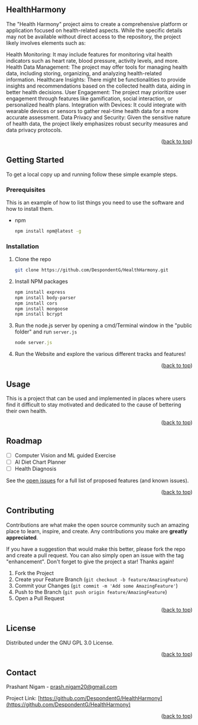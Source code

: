 
<!-- ABOUT THE PROJECT -->
## HealthHarmony
The "Health Harmony" project aims to create a comprehensive platform or application focused on health-related aspects. While the specific details may not be available without direct access to the repository, the project likely involves elements such as:

Health Monitoring: It may include features for monitoring vital health indicators such as heart rate, blood pressure, activity levels, and more.
Health Data Management: The project may offer tools for managing health data, including storing, organizing, and analyzing health-related information.
Healthcare Insights: There might be functionalities to provide insights and recommendations based on the collected health data, aiding in better health decisions.
User Engagement: The project may prioritize user engagement through features like gamification, social interaction, or personalized health plans.
Integration with Devices: It could integrate with wearable devices or sensors to gather real-time health data for a more accurate assessment.
Data Privacy and Security: Given the sensitive nature of health data, the project likely emphasizes robust security measures and data privacy protocols.

<p align="right">(<a href="#readme-top">back to top</a>)</p>



<!-- GETTING STARTED -->
## Getting Started
To get a local copy up and running follow these simple example steps.

### Prerequisites

This is an example of how to list things you need to use the software and how to install them.
* npm
  ```sh
  npm install npm@latest -g
  ```

### Installation

1. Clone the repo
   ```sh
   git clone https://github.com/DespondentG/HealthHarmony.git
   ```
2. Install NPM packages
   ```sh
   npm install express
   npm install body-parser
   npm install cors
   npm install mongoose
   npm install bcrypt
   ```
3. Run the node.js server by opening a cmd/Terminal window in the "public folder" and run `server.js`
   ```js
   node server.js
   ```
4. Run the Website and explore the various different tracks and features!


<p align="right">(<a href="#readme-top">back to top</a>)</p>



<!-- USAGE EXAMPLES -->
## Usage

This is a project that can be used and implemented in places where users find it difficult to stay motivated and dedicated to the cause of bettering their own health.

<p align="right">(<a href="#readme-top">back to top</a>)</p>



<!-- ROADMAP -->
## Roadmap

- [ ] Computer Vision and ML guided Exercise
- [ ] AI Diet Chart Planner
- [ ] Health Diagnosis

See the [open issues](https://github.com/DespondentG/HealthHarmony/issues) for a full list of proposed features (and known issues).

<p align="right">(<a href="#readme-top">back to top</a>)</p>



<!-- CONTRIBUTING -->
## Contributing

Contributions are what make the open source community such an amazing place to learn, inspire, and create. Any contributions you make are **greatly appreciated**.

If you have a suggestion that would make this better, please fork the repo and create a pull request. You can also simply open an issue with the tag "enhancement".
Don't forget to give the project a star! Thanks again!

1. Fork the Project
2. Create your Feature Branch (`git checkout -b feature/AmazingFeature`)
3. Commit your Changes (`git commit -m 'Add some AmazingFeature'`)
4. Push to the Branch (`git push origin feature/AmazingFeature`)
5. Open a Pull Request

<p align="right">(<a href="#readme-top">back to top</a>)</p>



<!-- LICENSE -->
## License

Distributed under the GNU GPL 3.0 License.

<p align="right">(<a href="#readme-top">back to top</a>)</p>



<!-- CONTACT -->
## Contact

Prashant Nigam - prash.nigam20@gmail.com

Project Link: [https://github.com/DespondentG/HealthHarmony](https://github.com/DespondentG/HealthHarmony)


<p align="right">(<a href="#readme-top">back to top</a>)</p>



<!-- MARKDOWN LINKS & IMAGES -->
<!-- https://www.markdownguide.org/basic-syntax/#reference-style-links -->
[contributors-shield]: https://img.shields.io/github/contributors/DespondentG/HealthHarmony.svg?style=for-the-badge
[contributors-url]: https://github.com/DespondentG/HealthHarmony/graphs/contributors
[forks-shield]: https://img.shields.io/github/forks/DespondentG/HealthHarmony.svg?style=for-the-badge
[forks-url]: https://github.com/DespondentG/HealthHarmony/network/members
[stars-shield]: https://img.shields.io/github/stars/DespondentG/HealthHarmony.svg?style=for-the-badge
[stars-url]: https://github.com/DespondentG/HealthHarmony/stargazers
[issues-shield]: https://img.shields.io/github/issues/DespondentG/HealthHarmony.svg?style=for-the-badge
[issues-url]: https://github.com/DespondentG/HealthHarmony/issues
[license-shield]: https://img.shields.io/github/license/DespondentG/HealthHarmony.svg?style=for-the-badge
[license-url]: https://github.com/DespondentG/HealthHarmony/blob/master/LICENSE.txt
[linkedin-shield]: https://img.shields.io/badge/-LinkedIn-black.svg?style=for-the-badge&logo=linkedin&colorB=555
[linkedin-url]: https://linkedin.com/in/prashant-n-063414213
[product-screenshot]: images/screenshot.png
[Next.js]: https://img.shields.io/badge/next.js-000000?style=for-the-badge&logo=nextdotjs&logoColor=white
[Next-url]: https://nextjs.org/
[React.js]: https://img.shields.io/badge/React-20232A?style=for-the-badge&logo=react&logoColor=61DAFB
[React-url]: https://reactjs.org/
[Vue.js]: https://img.shields.io/badge/Vue.js-35495E?style=for-the-badge&logo=vuedotjs&logoColor=4FC08D
[Vue-url]: https://vuejs.org/
[Angular.io]: https://img.shields.io/badge/Angular-DD0031?style=for-the-badge&logo=angular&logoColor=white
[Angular-url]: https://angular.io/
[Svelte.dev]: https://img.shields.io/badge/Svelte-4A4A55?style=for-the-badge&logo=svelte&logoColor=FF3E00
[Svelte-url]: https://svelte.dev/
[Laravel.com]: https://img.shields.io/badge/Laravel-FF2D20?style=for-the-badge&logo=laravel&logoColor=white
[Laravel-url]: https://laravel.com
[Bootstrap.com]: https://img.shields.io/badge/Bootstrap-563D7C?style=for-the-badge&logo=bootstrap&logoColor=white
[Bootstrap-url]: https://getbootstrap.com
[JQuery.com]: https://img.shields.io/badge/jQuery-0769AD?style=for-the-badge&logo=jquery&logoColor=white
[JQuery-url]: https://jquery.com 
[HTML-url]: https://qph.cf2.quoracdn.net/main-qimg-1a68d0e30e4cd360db765e1e9718b5c1
[css-url]:  https://opspl.com/wp-content/uploads/2023/10/logo-2582747_1280.png


